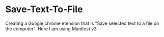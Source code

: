 # Save-Text-To-File
Creating a Google chrome etension that is "Save selected text to a file on the computer". Here I am using Manifest v3
